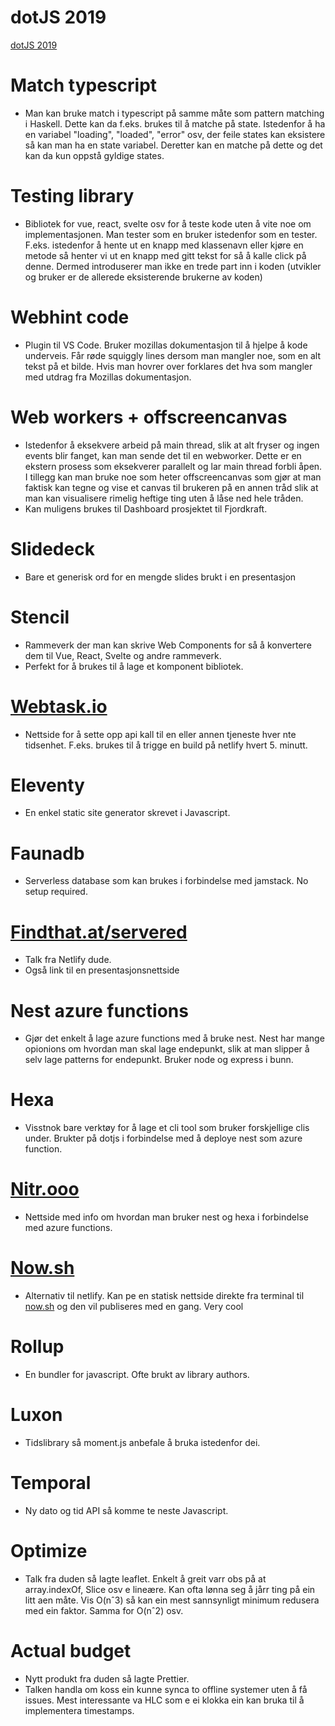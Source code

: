 # dotJS 2019
[dotJS 2019](https://www.dotjs.io/)

# Match typescript

-   Man kan bruke match i typescript på samme måte som pattern matching i Haskell. Dette kan da f.eks. brukes til å matche på state. Istedenfor å ha en variabel "loading", "loaded", "error" osv, der feile states kan eksistere så kan man ha en state variabel. Deretter kan en matche på dette og det kan da kun oppstå gyldige states.

# Testing library

-   Bibliotek for vue, react, svelte osv for å teste kode uten å vite noe om implementasjonen. Man tester som en bruker istedenfor som en tester. F.eks. istedenfor å hente ut en knapp med klassenavn eller kjøre en metode så henter vi ut en knapp med gitt tekst for så å kalle click på denne. Dermed introduserer man ikke en trede part inn i koden (utvikler og bruker er de allerede eksisterende brukerne av koden)

# Webhint code

-   Plugin til VS Code. Bruker mozillas dokumentasjon til å hjelpe å kode underveis. Får røde squiggly lines dersom man mangler noe, som en alt tekst på et bilde. Hvis man hovrer over forklares det hva som mangler med utdrag fra Mozillas dokumentasjon.

# Web workers + offscreencanvas

-   Istedenfor å eksekvere arbeid på main thread, slik at alt fryser og ingen events blir fanget, kan man sende det til en webworker. Dette er en ekstern prosess som eksekverer parallelt og lar main thread forbli åpen. I tillegg kan man bruke noe som heter offscreencanvas som gjør at man faktisk kan tegne og vise et canvas til brukeren på en annen tråd slik at man kan visualisere rimelig heftige ting uten å låse ned hele tråden.
-   Kan muligens brukes til Dashboard prosjektet til Fjordkraft.

# Slidedeck

-   Bare et generisk ord for en mengde slides brukt i en presentasjon

# Stencil

-   Rammeverk der man kan skrive Web Components for så å konvertere dem til Vue, React, Svelte og andre rammeverk.
-   Perfekt for å brukes til å lage et komponent bibliotek.

# [Webtask.io](http://webtask.io/)

-   Nettside for å sette opp api kall til en eller annen tjeneste hver nte tidsenhet. F.eks. brukes til å trigge en build på netlify hvert 5. minutt.

# Eleventy

-   En enkel static site generator skrevet i Javascript.

# Faunadb

-   Serverless database som kan brukes i forbindelse med jamstack. No setup required.

# [Findthat.at/servered](http://findthat.at/servered)

-   Talk fra Netlify dude. 
-   Også link til en presentasjonsnettside

# Nest azure functions

-   Gjør det enkelt å lage azure functions med å bruke nest. Nest har mange opionions om hvordan man skal lage endepunkt, slik at man slipper å selv lage patterns for endepunkt. Bruker node og express i bunn.

# Hexa

-   Visstnok bare verktøy for å lage et cli tool som bruker forskjellige clis under. Brukter på dotjs i forbindelse med å deploye nest som azure function.

# [Nitr.ooo](http://nitr.ooo/)

-   Nettside med info om hvordan man bruker nest og hexa i forbindelse med azure functions.

# [Now.sh](http://now.sh/)

-   Alternativ til netlify. Kan pe en statisk nettside direkte fra terminal til [now.sh](http://now.sh/) og den vil publiseres med en gang. Very cool

# Rollup

-   En bundler for javascript. Ofte brukt av library authors.

# Luxon

-   Tidslibrary så moment.js anbefale å bruka istedenfor dei.

# Temporal

-   Ny dato og tid API så komme te neste Javascript.

# Optimize

-   Talk fra duden så lagte leaflet. Enkelt å greit varr obs på at array.indexOf, Slice osv e lineære. Kan ofta lønna seg å jårr ting på ein litt aen måte. Vis O(nˆ3) så kan ein mest sannsynligt minimum redusera med ein faktor. Samma for O(nˆ2) osv.

# Actual budget

-   Nytt produkt fra duden så lagte Prettier.
-   Talken handla om koss ein kunne synca to offline systemer uten å få issues. Mest interessante va HLC som e ei klokka ein kan bruka til å implementera timestamps.

